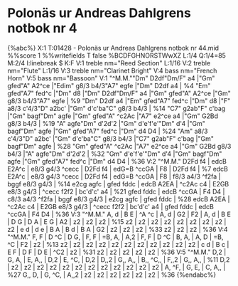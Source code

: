 # Polonäs ur Andreas Dahlgrens notbok nr 4

{%abc%}
X:1
T:01428 - Polonäs ur Andreas Dahlgrens notbok nr 44.mid
%%score 1
%%writefields T false %BCDFGHNORSTWwXZ
L:1/4
Q:1/4=85
M:2/4
I:linebreak $
K:F
V:1 treble nm="Reed Section"
L:1/16
V:2 treble nm="Flute"
L:1/16
V:3 treble nm="Clarinet Bright"
V:4 bass nm="French Horn"
V:5 bass nm="Bassoon"
V:1
"^M.M.""Dm" D2df"Dm/F" a4 |"Gm" gfed"A" A2^ce |"Edim" g8/3 b4/3"A7" egfe |"Dm" D2df a4 | %4
"Em" gfed"A7" fed^c |"Dm" d8 |"Dm" D2df"Dm/F" a4 |"Gm" gfed"A" A2^ce |"Gm" g8/3 b4/3"A7" egfe | %9
"Dm" D2df a4 |"Em" gfed"A7" fed^c |"Dm" d8 |"F" a8/3 c'4/3"D" a2bc' |"Gm" d'c'ba"C" g8/3 b4/3 | %14
"C7" g2ab"F" c'bag |"Gm" bagf"Dm" agfe |"Gm" gfed"A" ^c2Ac |"A7" e2^ce a4 |"Gm" G2Bd g8/3 b4/3 | %19
"A" agfe"Dm" d'2d'2 |"Gm" d'e'f'e'"Dm" d'4 |"Gm" bagf"Dm" agfe |"Gm" gfed"A7" fed^c |"Dm" d4 D4 | %24
"Am" a8/3 c'4/3"D" a2bc' |"Gm" d'c'ba"C" g8/3 b4/3 |"C7" g2ab"F" c'bag |"Gm" bagf"Dm" agfe | %28
"Gm" gfed"A" ^c2Ac |"A7" e2^ce a4 |"Gm" G2Bd g8/3 b4/3 |"A" agfe"Dm" d'2d'2 | %32
"Gm" d'e'f'e'"Dm" d'4 |"Gm" bagf"Dm" agfe |"Gm" gfed"A7" fed^c |"Dm" d4 D4 | %36
V:2
"^M.M." D2Fd f4 | edcB E2A^c | e8/3 g4/3 ^cecc | D2Fd f4 | edG=B ^ccGA | F8 | D2Fd f4 | %7
 edcB E2A^c | e8/3 g4/3 ^cecc | D2Fd f4 | edG=B ^ccGA | F8 | f8/3 a4/3 ^f2fa | bggf e8/3 g4/3 | %14
 e2cg agfc | gfed fddc | edcB A2EA | ^c2Ac c4 | E2GB e8/3 g4/3 | ^cecc f2f2 | bc'd'c' a4 | %21
 gfed fddc | edcB ^ccGA | F4 D4 | c8/3 a4/3 ^f2fa | bggf e8/3 g4/3 | e2cg agfc | gfed fddc | %28
 edcB A2EA | ^c2Ac c4 | E2GB e8/3 g4/3 | ^cecc f2f2 | bc'd'c' a4 | gfed fddc | edcB ^ccGA | F4 D4 | %36
V:3
"^M.M." A, d | B E | ^A ^c | A, d | G2 | F2 | A, d | B E | D G | D A | E G | A2 | z2 | z2 | z2 | %15
 z2 | z2 | z2 | z2 | z2 | z2 | z2 | z2 | z2 | e d | d e | B A | B d | B A | G2 | z2 | z2 | z2 | %33
 z2 | z2 | z2 | %36
V:4
"^M.M." F, F | D ^C | D G, | F, F | =B, A, | A,2 | F, F | D ^C | B, A, | A, D | =B, ^C | F2 | z2 | %13
 z2 | z2 | z2 | z2 | z2 | z2 | z2 | z2 | z2 | z2 | z2 | c d | B c | E F | D F | D E | ^C2 | z2 | %31
 z2 | z2 | z2 | z2 | z2 | %36
V:5
"^M.M." D,2 | G, A, | E, A,, | D,2 | E, ^C, | D,2 | D,,2 | G,, A,, | B,, ^C,, | F,,2 | G,, A,, | %11
 D,2 | z2 | z2 | z2 | z2 | z2 | z2 | z2 | z2 | z2 | z2 | z2 | z2 | A, ^F, | G, E, | C, A,, | %27
 G,, D, | G, ^C, | A,,2 | z2 | z2 | z2 | z2 | z2 | z2 | %36
{%endabc%}
